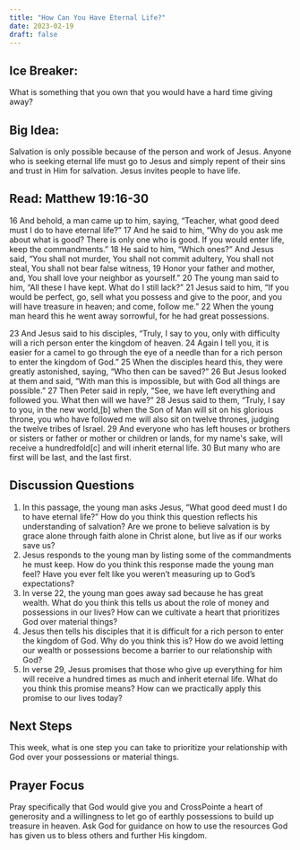 ```yaml
---
title: "How Can You Have Eternal Life?"
date: 2023-02-19
draft: false
---
```


## Ice Breaker: 
What is something that you own that you would have a hard time giving
away?

## Big Idea: 
Salvation is only possible because of the person and work of Jesus. Anyone
who is seeking eternal life must go to Jesus and simply repent of their sins and trust in
Him for salvation.
Jesus invites people to have life.

## Read: Matthew 19:16-30
16 And behold, a man came up to him, saying, “Teacher, what good deed must I do to have eternal life?” 17 And he said to him, “Why do you ask me about what is good? There is only one who is good. If you would enter life, keep the commandments.” 18 He said to him, “Which ones?” And Jesus said, “You shall not murder, You shall not commit adultery, You shall not steal, You shall not bear false witness, 19 Honor your father and mother, and, You shall love your neighbor as yourself.” 20 The young man said to him, “All these I have kept. What do I still lack?” 21 Jesus said to him, “If you would be perfect, go, sell what you possess and give to the poor, and you will have treasure in heaven; and come, follow me.” 22 When the young man heard this he went away sorrowful, for he had great possessions.

23 And Jesus said to his disciples, “Truly, I say to you, only with difficulty will a rich person enter the kingdom of heaven. 24 Again I tell you, it is easier for a camel to go through the eye of a needle than for a rich person to enter the kingdom of God.” 25 When the disciples heard this, they were greatly astonished, saying, “Who then can be saved?” 26 But Jesus looked at them and said, “With man this is impossible, but with God all things are possible.” 27 Then Peter said in reply, “See, we have left everything and followed you. What then will we have?” 28 Jesus said to them, “Truly, I say to you, in the new world,[b] when the Son of Man will sit on his glorious throne, you who have followed me will also sit on twelve thrones, judging the twelve tribes of Israel. 29 And everyone who has left houses or brothers or sisters or father or mother or children or lands, for my name's sake, will receive a hundredfold[c] and will inherit eternal life. 30 But many who are first will be last, and the last first.

## Discussion Questions
1. In this passage, the young man asks Jesus, “What good deed must I do to have
eternal life?” How do you think this question reflects his understanding of
salvation? Are we prone to believe salvation is by grace alone through faith alone
in Christ alone, but live as if our works save us?
2. Jesus responds to the young man by listing some of the commandments he must
keep. How do you think this response made the young man feel? Have you ever
felt like you weren’t measuring up to God’s expectations?
3. In verse 22, the young man goes away sad because he has great wealth. What
do you think this tells us about the role of money and possessions in our lives?
How can we cultivate a heart that prioritizes God over material things?
4. Jesus then tells his disciples that it is difficult for a rich person to enter the
kingdom of God. Why do you think this is? How do we avoid letting our wealth or
possessions become a barrier to our relationship with God?
5. In verse 29, Jesus promises that those who give up everything for him will
receive a hundred times as much and inherit eternal life. What do you think this
promise means? How can we practically apply this promise to our lives today?

## Next Steps
This week, what is one step you can take to prioritize your relationship with God over
your possessions or material things.

## Prayer Focus
Pray specifically that God would give you and CrossPointe a heart of generosity and a
willingness to let go of earthly possessions to build up treasure in heaven. Ask God for
guidance on how to use the resources God has given us to bless others and further His
kingdom.